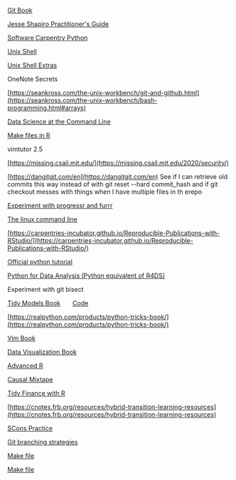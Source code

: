 [Git Book](https://git-scm.com/book/en/v2/Git-Tools-Reset-Demystified)

[Jesse Shapiro Practitioner's Guide](https://web.stanford.edu/~gentzkow/research/CodeAndData.pdf)

[Software Carpentry Python](https://swcarpentry.github.io/python-novice-inflammation/08-func/index.html)

[Unix Shell](https://swcarpentry.github.io/shell-novice/07-find/index.html)

[Unix Shell Extras](https://carpentries-incubator.github.io/shell-extras/08-environment-variables/index.html)

OneNote Secrets

[https://seankross.com/the-unix-workbench/git-and-github.html](https://seankross.com/the-unix-workbench/bash-programming.html#arrays)

[Data Science at the Command Line](https://datascienceatthecommandline.com/2e/chapter-4-creating-command-line-tools.html)

[Make files in R](https://docs.ropensci.org/targets/)

vimtutor 2.5

[https://missing.csail.mit.edu/](https://missing.csail.mit.edu/2020/security/)

[https://dangitgit.com/en](https://dangitgit.com/en) See if I can retrieve old commits this way instead of with git reset --hard commit_hash and if git checkout messes with things when I have multiple files in th erepo

[Experiment with progressr and furrr](https://furrr.futureverse.org/articles/progress.html)

[The linux command line](https://linuxcommand.org/tlcl.php)

[https://carpentries-incubator.github.io/Reproducible-Publications-with-RStudio/](https://carpentries-incubator.github.io/Reproducible-Publications-with-RStudio/)

[Official python tutorial](https://docs.python.org/3/tutorial/classes.html)

[Python for Data Analysis (Python equivalent of R4DS)](https://wesmckinney.com/book/python-builtin.html)

Experiment with git bisect

[Tidy Models Book](https://www.tmwr.org/workflow-sets.html)       [Code](file:///C:/Users/c1nhs01/Documents/R%20Practice/Tidymodeling_R.R)

[https://realpython.com/products/python-tricks-book/](https://realpython.com/products/python-tricks-book/)

[Vim Book](https://www.iopb.res.in/vimbook-OPL.pdf)

[Data Visualization Book](https://socviz.co/)

[Advanced R](https://adv-r.hadley.nz/)

[Causal Mixtape](https://mixtape.scunning.com/index.html)

[Tidy Finance with R](https://tidy-finance.org/index.html)

[https://cnotes.frb.org/resources/hybrid-transition-learning-resources](https://cnotes.frb.org/resources/hybrid-transition-learning-resources)

[SCons Practice](https://github.com/JMSLab/Template)

[Git branching strategies](https://learn.gitlab.com/version-control/branching-strategies)

[Make file](https://kbroman.org/minimal_make/)

[Make file](https://makefiletutorial.com/)